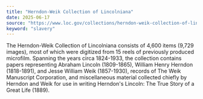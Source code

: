 ```yaml
---
title: "Herndon-Weik Collection of Lincolniana"
date: 2025-06-17
source: "https://www.loc.gov/collections/herndon-weik-collection-of-lincolniana/about-this-collection/"
keyword: "slavery"
---
```


The Herndon-Weik Collection of Lincolniana consists of 4,600 items (9,729 images), most of which were digitized from 15 reels of previously produced microfilm. Spanning the years circa 1824-1933, the collection contains papers representing Abraham Lincoln (1809-1865), William Henry Herndon (1818-1891), and Jesse William Weik (1857-1930), records of The Weik Manuscript Corporation, and miscellaneous material collected chiefly by Herndon and Weik for use in writing Herndon's Lincoln: The True Story of a Great Life (1889).


